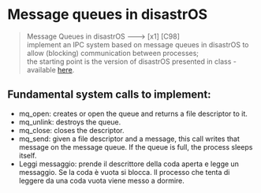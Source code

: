 # Message queues in disastrOS

> Message Queues in disastrOS ---> [x1] [C98]  
> implement an IPC system based on message queues in disastrOS to allow (blocking) communication between processes;  
> the starting point is the version of disastrOS presented in class - available [here](https://gitlab.com/grisetti/sistemi_operativi_2019_20/-/tree/master/source/08_disastrOS/disastrOS_04_resources).
 
## Fundamental system calls to implement:  
* mq_open: creates or open the queue and returns a file descriptor to it.  
* mq_unlink: destroys the queue.  
* mq_close: closes the descriptor.  
* mq_send: given a file descriptor and a message, this call writes that message on the message queue. If the queue is full, the process sleeps itself.    
* Leggi messaggio: prende il descrittore della coda aperta e legge un messaggio. Se la coda è vuota si blocca. Il processo che tenta di leggere da una coda vuota viene messo a dormire.  


